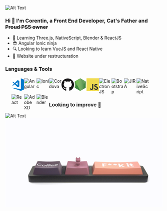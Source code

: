 ![Alt Text](https://github.com/CorentinHcdDev/CorentinHcdDev/blob/main/3d-presentation.gif)

### Hi :wave: I'm Corentin, a Front End Developer, Cat's Father and ~~Proud PS5 owner~~

  - 🌱 Learning Three.js, NativeScript, Blender & ReactJS
  - 😎 Angular Ionic ninja
  - 🔍 Looking to learn VueJS and React Native
  - 🚧 Website under restructuration
###

### Languages & Tools ###

<div style="margin:20px">
 <img align="left" alt="Visual Studio Code" width="40px" src="https://raw.githubusercontent.com/github/explore/80688e429a7d4ef2fca1e82350fe8e3517d3494d/topics/visual-studio-code/visual-studio-code.png" />
 <img align="left" alt="Angular" width="40px" src="https://angular.io/assets/images/logos/angular/angular.png" />
 <img align="left" alt="Ionic" width="40px" src="https://ionicframework.com/blog/wp-content/uploads/2016/08/ionic-icon.png" />
 <img align="left" alt="Cordova" width="40px" src="https://cordova.apache.org/static/img/cordova_256.png" />
 <img align="left" alt="GitHub" width="40px" src="https://raw.githubusercontent.com/github/explore/78df643247d429f6cc873026c0622819ad797942/topics/github/github.png" />
 <img align="left" alt="Node.js" width="40px" src="https://raw.githubusercontent.com/github/explore/80688e429a7d4ef2fca1e82350fe8e3517d3494d/topics/nodejs/nodejs.png" />
 <img align="left" alt="JavaScript" width="40px" src="https://raw.githubusercontent.com/github/explore/80688e429a7d4ef2fca1e82350fe8e3517d3494d/topics/javascript/javascript.png" />
 <img align="left" alt="ElectronJS" width="40px" src="https://upload.wikimedia.org/wikipedia/commons/thumb/9/91/Electron_Software_Framework_Logo.svg/1200px-Electron_Software_Framework_Logo.svg.png" />
 <img align="left" alt="Bootstrap" width="40px" src="https://upload.wikimedia.org/wikipedia/commons/thumb/b/b2/Bootstrap_logo.svg/480px-Bootstrap_logo.svg.png" />
 <img align="left" alt="JIRA" width="40px" src="https://cdn.worldvectorlogo.com/logos/jira-1.svg" />
 <img align="left" alt="NativeScript" width="40px" src="https://nativescript.org/images/6zv9et8fpnqheyuio1vn.png" />
 <img align="left" alt="React" width="40px" src="https://miro.medium.com/max/500/1*cPh7ujRIfcHAy4kW2ADGOw.png" />
</div
<div>
 <img align="left" alt="Adobe XD" width="40px"  src="https://upload.wikimedia.org/wikipedia/commons/thumb/c/c2/Adobe_XD_CC_icon.svg/1200px-Adobe_XD_CC_icon.svg.png" />
 <img align="left" alt="Blender" width="40px" src="https://upload.wikimedia.org/wikipedia/commons/thumb/0/0c/Blender_logo_no_text.svg/1251px-Blender_logo_no_text.svg.png" />
</div>
<br />
<br />
<br />

### Looking to improve 💪 ###
![Alt Text](https://github.com/CorentinHcdDev/CorentinHcdDev/blob/main/macbook.gif)
![Alt Text](https://github.com/CorentinHcdDev/CorentinHcdDev/blob/main/fckit.gif)

